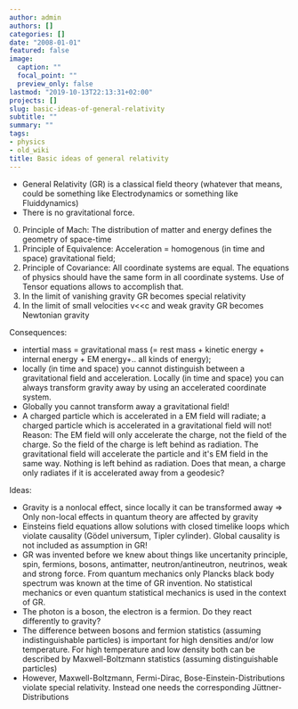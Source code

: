 ```yaml
---
author: admin
authors: []
categories: []
date: "2008-01-01"
featured: false
image:
  caption: ""
  focal_point: ""
  preview_only: false
lastmod: "2019-10-13T22:13:31+02:00"
projects: []
slug: basic-ideas-of-general-relativity
subtitle: ""
summary: ""
tags:
- physics
- old_wiki
title: Basic ideas of general relativity
---
```

* General Relativity (GR) is a classical field theory (whatever that means, could be something like Electrodynamics or something like Fluiddynamics)
* There is no gravitational force.

0. Principle of Mach: The distribution of matter and energy defines the geometry of space-time
0. Principle of Equivalence: Acceleration = homogenous (in time and space) gravitational field; 
0. Principle of Covariance: All coordinate systems are equal. The equations of physics should have the same form in all coordinate systems. Use of Tensor equations allows to accomplish that.
0. In the limit of vanishing gravity GR becomes special relativity
0. In the limit of small velocities v<<c and weak gravity GR becomes Newtonian gravity

Consequences:

* intertial mass = gravitational mass (= rest mass + kinetic energy + internal energy + EM energy+.. all kinds of energy); 
* locally (in time and space) you cannot distinguish between a gravitational field and acceleration. Locally (in time and space) you can always transform gravity away by using an accelerated coordinate system. 
* Globally you cannot transform away a gravitational field! 
* A charged particle which is accelerated in a EM field will radiate; a charged particle which is accelerated in a gravitational field will not! Reason: The EM field will only accelerate the charge, not the field of the charge. So the field of the charge is left behind as radiation. The gravitational field will accelerate the particle and it's EM field in the same way. Nothing is left behind as radiation. Does that mean, a charge only radiates if it is accelerated away from a geodesic?

Ideas:

* Gravity is a nonlocal effect, since locally it can be transformed away => Only non-local effects in quantum theory are affected by gravity
* Einsteins field equations allow solutions with closed timelike loops which violate causality (Gödel universum, Tipler cylinder). Global causality is not included as assumption in GR!
* GR was invented before we knew about things like uncertanity principle, spin, fermions, bosons, antimatter, neutron/antineutron, neutrinos, weak and strong force. From quantum mechanics only Plancks black body spectrum was known at the time of GR invention. No statistical mechanics or even quantum statistical mechanics is used in the context of GR. 
* The photon is a boson, the electron is a fermion. Do they react differently to gravity?
* The difference between bosons and fermion statistics (assuming indistinguishable particles) is important for high densities and/or low temperature. For high temperature and low density both can be described by Maxwell-Boltzmann statistics (assuming distinguishable particles)
* However, Maxwell-Boltzmann, Fermi-Dirac, Bose-Einstein-Distributions violate special relativity. Instead one needs the corresponding Jüttner-Distributions